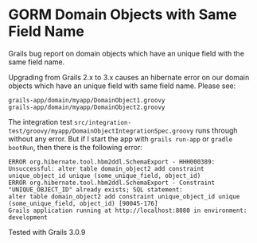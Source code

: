 # GORM Domain Objects with Same Field Name
Grails bug report on domain objects which have an unique field with the same field name.

Upgrading from Grails 2.x to 3.x causes an hibernate error on our domain objects which have an unique field with same field name. 
Please see:

    grails-app/domain/myapp/DomainObject1.groovy
    grails-app/domain/myapp/DomainObject2.groovy
	
The integration test `src/integration-test/groovy/myapp/DomainObjectIntegrationSpec.groovy` runs through without any error. But if I start the app with `grails run-app` or `gradle bootRun`, then there is the following error:

    ERROR org.hibernate.tool.hbm2ddl.SchemaExport - HHH000389: Unsuccessful: alter table domain_object2 add constraint unique_object_id unique (some_unique_field, object_id)
    ERROR org.hibernate.tool.hbm2ddl.SchemaExport - Constraint "UNIQUE_OBJECT_ID" already exists; SQL statement:
    alter table domain_object2 add constraint unique_object_id unique (some_unique_field, object_id) [90045-176]
    Grails application running at http://localhost:8080 in environment: development
	
Tested with Grails 3.0.9 